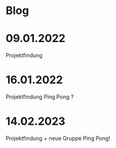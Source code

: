 # Blog

# 09.01.2022
Projektfindung


# 16.01.2022
Projektfindung Ping Pong ?

# 14.02.2023
Projektfindung + neue Gruppe  Ping Pong!
